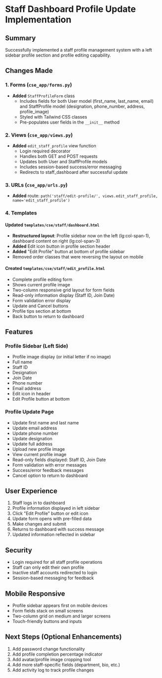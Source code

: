 # Staff Dashboard Profile Update Implementation

## Summary
Successfully implemented a staff profile management system with a left sidebar profile section and profile editing capability.

## Changes Made

### 1. Forms (`cse_app/forms.py`)
- **Added** `StaffProfileForm` class
  - Includes fields for both User model (first_name, last_name, email) and StaffProfile model (designation, phone_number, address, profile_image)
  - Styled with Tailwind CSS classes
  - Pre-populates user fields in the `__init__` method

### 2. Views (`cse_app/views.py`)
- **Added** `edit_staff_profile` view function
  - Login required decorator
  - Handles both GET and POST requests
  - Updates both User and StaffProfile models
  - Includes session-based success/error messaging
  - Redirects to staff_dashboard after successful update

### 3. URLs (`cse_app/urls.py`)
- **Added** route: `path('staff/edit-profile/', views.edit_staff_profile, name='edit_staff_profile')`

### 4. Templates

#### Updated `templates/cse/staff/dashboard.html`
- **Restructured layout**: Profile sidebar now on the left (lg:col-span-1), dashboard content on right (lg:col-span-3)
- **Added** Edit icon button in profile section header
- **Added** "Edit Profile" button at bottom of profile sidebar
- Removed order classes that were reversing the layout on mobile

#### Created `templates/cse/staff/edit_profile.html`
- Complete profile editing form
- Shows current profile image
- Two-column responsive grid layout for form fields
- Read-only information display (Staff ID, Join Date)
- Form validation error display
- Update and Cancel buttons
- Profile tips section at bottom
- Back button to return to dashboard

## Features

### Profile Sidebar (Left Side)
- Profile image display (or initial letter if no image)
- Full name
- Staff ID
- Designation
- Join Date
- Phone number
- Email address
- Edit icon in header
- Edit Profile button at bottom

### Profile Update Page
- Update first name and last name
- Update email address
- Update phone number
- Update designation
- Update full address
- Upload new profile image
- View current profile image
- Read-only fields displayed: Staff ID, Join Date
- Form validation with error messages
- Success/error feedback messages
- Cancel option to return to dashboard

## User Experience
1. Staff logs in to dashboard
2. Profile information displayed in left sidebar
3. Click "Edit Profile" button or edit icon
4. Update form opens with pre-filled data
5. Make changes and submit
6. Returns to dashboard with success message
7. Updated information reflected in sidebar

## Security
- Login required for all staff profile operations
- Staff can only edit their own profile
- Inactive staff accounts redirected to login
- Session-based messaging for feedback

## Mobile Responsive
- Profile sidebar appears first on mobile devices
- Form fields stack on small screens
- Two-column grid on medium and larger screens
- Touch-friendly buttons and inputs

## Next Steps (Optional Enhancements)
1. Add password change functionality
2. Add profile completion percentage indicator
3. Add avatar/profile image cropping tool
4. Add more staff-specific fields (department, bio, etc.)
5. Add activity log to track profile changes
